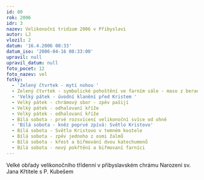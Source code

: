 ```yaml
---
id: 80
rok: 2006
idr: 3
nazev: Velikonoční tridium 2006 v Přibyslavi
autor: LJ
vlozil: 2
datum: '16.4.2006 08:33'
datum_iso: '2006-04-16 08:33:00'
upravil: null
upravil_datum: null
foto_pocet: 12
foto_nazev: vel
fotky:
  - 'Zelený čtvrtek - mytí nohou '
  - Zelený čtvrtek - symbolické pohoštění ve farním sále - maso z berana
  - 'Velký pátek - úvodní klanění před Kristem '
  - Velký pátek - chrámový sbor - zpěv pašijí
  - Velký pátek - odhalovaní kříže
  - Velký pátek - odhalovaní kříže
  - Bílá sobota - prvé rozsvícení velikonoční svíce od ohně
  - 'Bílá sobota - kněz poprvé zpívá: Světlo Kristovo'
  - Bílá sobota - Světlo Kristovo v temném kostele
  - Bílá sobota - zpěv jednoho z osmi žalmů
  - Bílá sobota - křest a biřmování dvou katechumenů
  - Bílá sobota - nový pokřtění a biřmovaní farníci
---
```

Velké obřady velikonočního třídenní v přibyslavském chrámu Narození sv. Jana Křtitele s P. Kubešem 
